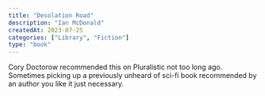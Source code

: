 ```yaml
---
title: "Desolation Road"
description: "Ian McDonald"
createdAt: 2023-07-25
categories: ["Library", "Fiction"]
type: "book"
---
```


Cory Doctorow recommended this on Pluralistic not too long ago. Sometimes picking up a previously unheard of sci-fi book recommended by an author you like it just necessary.
